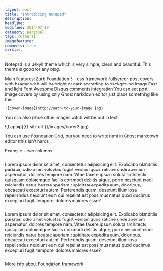 ```yaml
---
layout: post
title: "Introducing Notepad"
description: 
headline: 
modified: 2014-07-19
category: personal
tags: [Others]
imagefeature:
comments: true
mathjax: 
---
```


Notepad is a Jekyll theme which is very simple, clean and beautiful. This theme is good for any blog.

Main Features:
Zurb Foundation 5 - css framework
Fullscreen post covers with header wich will be bright or dark according to background image
Fast and light
Font Awesome
Disqus comments integration
You can set post image covers by using only Ghost narkdown editor just place something like this:

    ![cover-image](http://path-to-your-image.jpg)

You can also place other images witch will be put in text.

![Laptop]({{ site.url }}/images/cover3.jpg)

You can use Foundation Grid, but you need to write html in Ghost markdown editor (this isn't hard):

Example - two columns:

<div class="row">
    <div class="small-12 medium-6 columns">
        <p>Lorem ipsum dolor sit amet, consectetur adipisicing elit. Explicabo blanditiis pariatur, odio amet voluptas fugiat veniam quos ratione unde aperiam, aspernatur, dolores tempore nam. Vitae facere ipsum soluta architecto quisquam doloremque facilis commodi debitis atque, porro nesciunt modi reiciendis natus beatae aperiam cupiditate expedita eum, doloribus, obcaecati excepturi autem! Perferendis quam, deserunt illum ipsa repellendus nesciunt eum qui repellat est possimus natus quod ducimus excepturi fugit, tempore, dolores maiores esse?</p>
    </div>
    <div class="small-12 medium-6 columns">
        <p>Lorem ipsum dolor sit amet, consectetur adipisicing elit. Explicabo blanditiis pariatur, odio amet voluptas fugiat veniam quos ratione unde aperiam, aspernatur, dolores tempore nam. Vitae facere ipsum soluta architecto quisquam doloremque facilis commodi debitis atque, porro nesciunt modi reiciendis natus beatae aperiam cupiditate expedita eum, doloribus, obcaecati excepturi autem! Perferendis quam, deserunt illum ipsa repellendus nesciunt eum qui repellat est possimus natus quod ducimus excepturi fugit, tempore, dolores maiores esse?</p>
    </div>
</div>

[More info about Foundation framework](http://foundation.zurb.com/docs/)